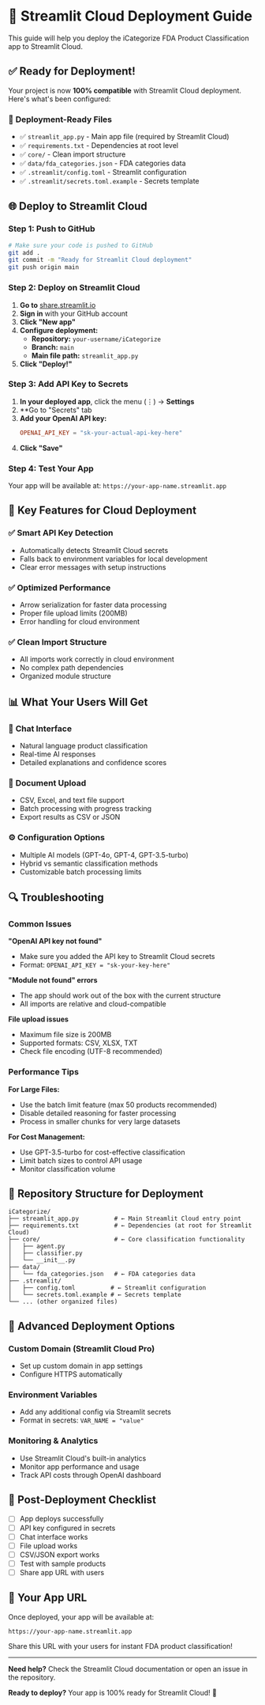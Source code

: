 # 🚀 Streamlit Cloud Deployment Guide

This guide will help you deploy the iCategorize FDA Product Classification app to Streamlit Cloud.

## ✅ **Ready for Deployment!**

Your project is now **100% compatible** with Streamlit Cloud deployment. Here's what's been configured:

### 📁 **Deployment-Ready Files**

- ✅ `streamlit_app.py` - Main app file (required by Streamlit Cloud)
- ✅ `requirements.txt` - Dependencies at root level
- ✅ `core/` - Clean import structure
- ✅ `data/fda_categories.json` - FDA categories data
- ✅ `.streamlit/config.toml` - Streamlit configuration
- ✅ `.streamlit/secrets.toml.example` - Secrets template

## 🌐 **Deploy to Streamlit Cloud**

### Step 1: Push to GitHub
```bash
# Make sure your code is pushed to GitHub
git add .
git commit -m "Ready for Streamlit Cloud deployment"
git push origin main
```

### Step 2: Deploy on Streamlit Cloud

1. **Go to** [share.streamlit.io](https://share.streamlit.io)
2. **Sign in** with your GitHub account
3. **Click "New app"**
4. **Configure deployment:**
   - **Repository:** `your-username/iCategorize`
   - **Branch:** `main`
   - **Main file path:** `streamlit_app.py`
5. **Click "Deploy!"**

### Step 3: Add API Key to Secrets

1. **In your deployed app**, click the menu (⋮) → **Settings**
2. **Go to "Secrets" tab
3. **Add your OpenAI API key:**
   ```toml
   OPENAI_API_KEY = "sk-your-actual-api-key-here"
   ```
4. **Click "Save"**

### Step 4: Test Your App

Your app will be available at: `https://your-app-name.streamlit.app`

## 🔧 **Key Features for Cloud Deployment**

### ✅ **Smart API Key Detection**
- Automatically detects Streamlit Cloud secrets
- Falls back to environment variables for local development
- Clear error messages with setup instructions

### ✅ **Optimized Performance**
- Arrow serialization for faster data processing
- Proper file upload limits (200MB)
- Error handling for cloud environment

### ✅ **Clean Import Structure**
- All imports work correctly in cloud environment
- No complex path dependencies
- Organized module structure

## 📊 **What Your Users Will Get**

### 💬 **Chat Interface**
- Natural language product classification
- Real-time AI responses
- Detailed explanations and confidence scores

### 📄 **Document Upload**
- CSV, Excel, and text file support
- Batch processing with progress tracking
- Export results as CSV or JSON

### ⚙️ **Configuration Options**
- Multiple AI models (GPT-4o, GPT-4, GPT-3.5-turbo)
- Hybrid vs semantic classification methods
- Customizable batch processing limits

## 🔍 **Troubleshooting**

### Common Issues

**"OpenAI API key not found"**
- Make sure you added the API key to Streamlit Cloud secrets
- Format: `OPENAI_API_KEY = "sk-your-key-here"`

**"Module not found" errors**
- The app should work out of the box with the current structure
- All imports are relative and cloud-compatible

**File upload issues**
- Maximum file size is 200MB
- Supported formats: CSV, XLSX, TXT
- Check file encoding (UTF-8 recommended)

### Performance Tips

**For Large Files:**
- Use the batch limit feature (max 50 products recommended)
- Disable detailed reasoning for faster processing
- Process in smaller chunks for very large datasets

**For Cost Management:**
- Use GPT-3.5-turbo for cost-effective classification
- Limit batch sizes to control API usage
- Monitor classification volume

## 🔗 **Repository Structure for Deployment**

```
iCategorize/
├── streamlit_app.py          # ← Main Streamlit Cloud entry point
├── requirements.txt          # ← Dependencies (at root for Streamlit Cloud)
├── core/                     # ← Core classification functionality
│   ├── agent.py
│   ├── classifier.py
│   └── __init__.py
├── data/
│   └── fda_categories.json   # ← FDA categories data
├── .streamlit/
│   ├── config.toml          # ← Streamlit configuration
│   └── secrets.toml.example # ← Secrets template
└── ... (other organized files)
```

## 🚀 **Advanced Deployment Options**

### Custom Domain (Streamlit Cloud Pro)
- Set up custom domain in app settings
- Configure HTTPS automatically

### Environment Variables
- Add any additional config via Streamlit secrets
- Format in secrets: `VAR_NAME = "value"`

### Monitoring & Analytics
- Use Streamlit Cloud's built-in analytics
- Monitor app performance and usage
- Track API costs through OpenAI dashboard

## 📝 **Post-Deployment Checklist**

- [ ] App deploys successfully
- [ ] API key configured in secrets
- [ ] Chat interface works
- [ ] File upload works
- [ ] CSV/JSON export works
- [ ] Test with sample products
- [ ] Share app URL with users

## 🎯 **Your App URL**

Once deployed, your app will be available at:
```
https://your-app-name.streamlit.app
```

Share this URL with your users for instant FDA product classification!

---

**Need help?** Check the Streamlit Cloud documentation or open an issue in the repository.

**Ready to deploy?** Your app is 100% ready for Streamlit Cloud! 🎉 